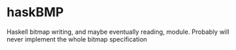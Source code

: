haskBMP
=======

Haskell bitmap writing, and maybe eventually reading, module. Probably will never implement the whole bitmap specification
